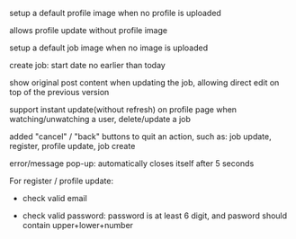 setup a default profile image when no profile is uploaded

allows profile update without profile image

setup a default job image when no image is uploaded

create job: start date no earlier than today

show original post content when updating the job, allowing direct edit on top of the previous version

support instant update(without refresh) on profile page when watching/unwatching a user, delete/update a job

added "cancel" / "back" buttons to quit an action, such as: job update, register, profile update, job create

error/message pop-up: automatically closes itself after 5 seconds

For register / profile update:

- check valid email

- check valid password: password is at least 6 digit, and pasword should contain upper+lower+number
